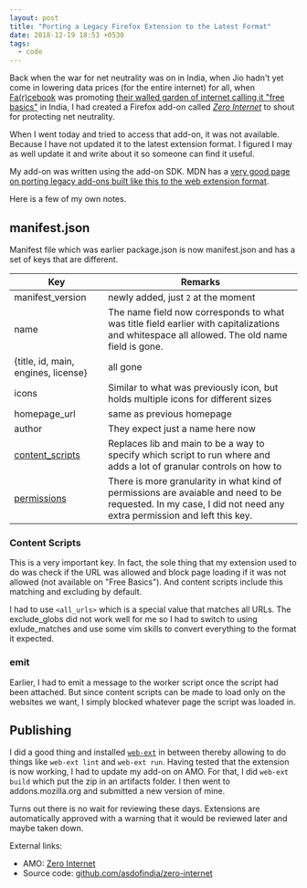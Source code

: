 ```yaml
---
layout: post
title: "Porting a Legacy Firefox Extension to the Latest Format"
date: 2018-12-19 18:53 +0530
tags:
  - code
---
```


Back when the war for net neutrality was on in India, when Jio hadn't yet come in lowering data prices (for the entire internet) for all, when [Fa(r)cebook](https://learnlearn.in/facebook/) was promoting [their walled garden of internet calling it "free basics"](https://learnlearn.in/net-neutrality/#violators) in India, I had created a Firefox add-on called [*Zero Internet*](https://www.reddit.com/r/india/comments/33bpcz/this_firefox_addon_lets_you_browse_only_those/) to shout for protecting net neutrality.

When I went today and tried to access that add-on, it was not available. Because I have not updated it to the latest extension format. I figured I may as well update it and write about it so someone can find it useful.

My add-on was written using the add-on SDK. MDN has a [very good page on porting legacy add-ons built like this to the web extension format](https://developer.mozilla.org/en-US/docs/Mozilla/Add-ons/WebExtensions/Comparison_with_the_Add-on_SDK).

Here is a few of my own notes.

## manifest.json ##

Manifest file which was earlier package.json is now manifest.json and has a set of keys that are different.

| Key | Remarks |
| --- | ------- |
| manifest_version  | newly added, just `2` at the moment |
| name | The name field now corresponds to what was title field earlier with capitalizations and whitespace all allowed. The old name field is gone. |
| {title, id, main, engines, license} | all gone |
| icons | Similar to what was previously icon, but holds multiple icons for different sizes |
| homepage_url | same as previous homepage |
| author | They expect just a name here now |
| [content_scripts](https://developer.mozilla.org/en-US/docs/Mozilla/Add-ons/WebExtensions/manifest.json/content_scripts) | Replaces lib and main to be a way to specify which script to run where and adds a lot of granular controls on how to |
| [permissions](https://developer.mozilla.org/en-US/docs/Mozilla/Add-ons/WebExtensions/manifest.json/permissions) | There is more granularity in what kind of permissions are avaiable and need to be requested. In my case, I did not need any extra permission and left this key. |

### Content Scripts ###

This is a very important key. In fact, the sole thing that my extension used to do was check if the URL was allowed and block page loading if it was not allowed (not available on "Free Basics"). And content scripts include this matching and excluding by default.

I had to use `<all_urls>` which is a special value that matches all URLs. The exclude_globs did not work well for me so I had to switch to using exlude_matches and use some vim skills to convert everything to the format it expected.

### emit ###

Earlier, I had to emit a message to the worker script once the script had been attached. But since content scripts can be made to load only on the websites we want, I simply blocked whatever page the script was loaded in.

## Publishing ##

I did a good thing and installed [`web-ext`](https://developer.mozilla.org/en-US/docs/Mozilla/Add-ons/WebExtensions/Getting_started_with_web-ext) in between thereby allowing to do things like `web-ext lint` and `web-ext run`. Having tested that the extension is now working, I had to update my add-on on AMO. For that, I did `web-ext build` which put the zip in an artifacts folder. I then went to addons.mozilla.org and submitted a new version of mine.

Turns out there is no wait for reviewing these days. Extensions are automatically approved with a warning that it would be reviewed later and maybe taken down.

External links:
* AMO: [Zero Internet](https://addons.mozilla.org/firefox/addon/zero-internet/)
* Source code: [github.com/asdofindia/zero-internet](https://github.com/asdofindia/zero-internet)
